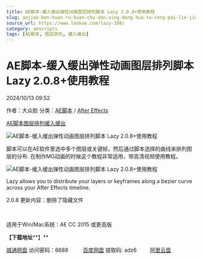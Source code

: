 ```yaml
---
title: AE脚本-缓入缓出弹性动画图层排列脚本 Lazy 2.0.8+使用教程
slug: aejiao-ben-huan-ru-huan-chu-dan-xing-dong-hua-tu-ceng-pai-lie-jiao-ben-lazy-2-0-8-shi-yong-jiao-cheng
source_url: https://www.lookae.com/lazy-208/
category: aescripts
tags: [AE脚本, 图层排列, 缓入缓出]
---
```

# AE脚本-缓入缓出弹性动画图层排列脚本 Lazy 2.0.8+使用教程

2024/10/13 09:52

作者：大众脸
分类：[AE脚本](https://www.lookae.com/after-effects/aescripts/) / [After Effects](https://www.lookae.com/after-effects/)

[AE脚本](https://www.lookae.com/tag/ae%e8%84%9a%e6%9c%ac/)[图层排列](https://www.lookae.com/tag/%e5%9b%be%e5%b1%82%e6%8e%92%e5%88%97/)[缓入缓出](https://www.lookae.com/tag/%e7%bc%93%e5%85%a5%e7%bc%93%e5%87%ba/)

![AE脚本-缓入缓出弹性动画图层排列脚本 Lazy 2.0.8+使用教程](https://www.lookae.com/wp-content/uploads/2019/04/Lazy-2-.jpg "AE脚本-缓入缓出弹性动画图层排列脚本 Lazy 2.0.8+使用教程-LookAE.com")

脚本可以在AE软件里选中多个图层或关键帧，然后通过脚本选择的曲线来排列图层的分布. 在制作MG动画的时候这个教程非常适用，带高清视频使用教程。

![AE脚本-缓入缓出弹性动画图层排列脚本 Lazy 2.0.8+使用教程](https://img.alicdn.com/imgextra/i3/705956171/TB2fSnucwoQMeJjy0FoXXcShVXa_!!705956171.gif "AE脚本-缓入缓出弹性动画图层排列脚本 Lazy 2.0.8+使用教程-LookAE.com")

Lazy allows you to distribute your layers or keyframes along a bezier curve across your After Effects timeline.

2.0.8 更新内容：删除了隐藏文件

[﻿](http://cloud.video.taobao.com/play/u/null/p/1/e/6/t/1/486821483770.mp4)

适用于Win/Mac系统：AE CC 2015 或更高版

**【下载地址****】**

[城通网盘](https://url70.ctfile.com/f/2827370-1383231643-003378?p=4431) 访问密码：6688          [百度网盘](https://pan.baidu.com/s/1XNJY3Qogip8Qpf3VeY3Ucg?pwd=adz6) 提取码: adz6         [阿里云盘](https://www.alipan.com/s/Fi7UDnFuZG7)
